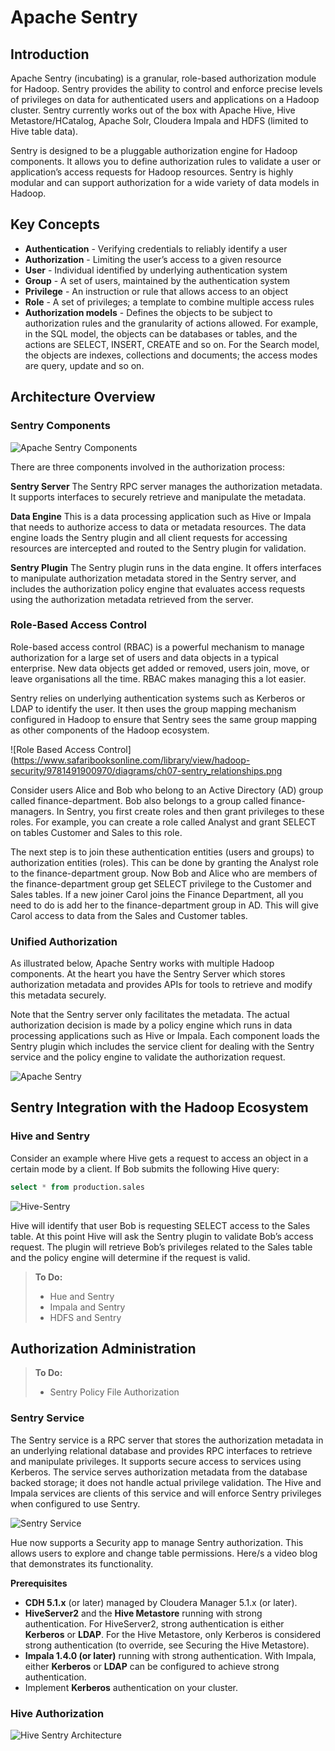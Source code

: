 # Apache Sentry

## Introduction
Apache Sentry (incubating) is a granular, role-based authorization module for Hadoop. Sentry provides the ability to control and enforce precise levels of privileges on data for authenticated users and applications on a Hadoop cluster. Sentry currently works out of the box with Apache Hive, Hive Metastore/HCatalog, Apache Solr, Cloudera Impala and HDFS (limited to Hive table data).

Sentry is designed to be a pluggable authorization engine for Hadoop components. It allows you to define authorization rules to validate a user or application’s access requests for Hadoop resources. Sentry is highly modular and can support authorization for a wide variety of data models in Hadoop.

## Key Concepts
  
* **Authentication** - Verifying credentials to reliably identify a user
* **Authorization** - Limiting the user’s access to a given resource
* **User** - Individual identified by underlying authentication system
* **Group** - A set of users, maintained by the authentication system
* **Privilege** - An instruction or rule that allows access to an object
* **Role** - A set of privileges; a template to combine multiple access rules
* **Authorization models** - Defines the objects to be subject to authorization rules and the granularity of actions allowed. For example, in the SQL model, the objects can be databases or tables, and the actions are SELECT, INSERT, CREATE and so on. For the Search model, the objects are indexes, collections and documents; the access modes are query, update and so on.

## Architecture Overview

### Sentry Components

![Apache Sentry Components](http://www.cloudera.com/content/cloudera/en/documentation/core/latest/images/sentry_hadoop_ecosystem.png)

There are three components involved in the authorization process:

**Sentry Server**
The Sentry RPC server manages the authorization metadata. It supports interfaces to securely retrieve and manipulate the metadata.

**Data Engine**
This is a data processing application such as Hive or Impala that needs to authorize access to data or metadata resources. The data engine loads the Sentry plugin and all client requests for accessing resources are intercepted and routed to the Sentry plugin for validation.

**Sentry Plugin**
The Sentry plugin runs in the data engine. It offers interfaces to manipulate authorization metadata stored in the Sentry server, and includes the authorization policy engine that evaluates access requests using the authorization metadata retrieved from the server.


### Role-Based Access Control

Role-based access control (RBAC) is a powerful mechanism to manage authorization for a large set of users and data objects in a typical enterprise. New data objects get added or removed, users join, move, or leave organisations all the time. RBAC makes managing this a lot easier. 

Sentry relies on underlying authentication systems such as Kerberos or LDAP to identify the user. It then uses the group mapping mechanism configured in Hadoop to ensure that Sentry sees the same group mapping as other components of the Hadoop ecosystem.

![Role Based Access Control](https://www.safaribooksonline.com/library/view/hadoop-security/9781491900970/diagrams/ch07-sentry_relationships.png

Consider users Alice and Bob who belong to an Active Directory (AD) group called finance-department. Bob also belongs to a group called finance-managers. In Sentry, you first create roles and then grant privileges to these roles. For example, you can create a role called Analyst and grant SELECT on tables Customer and Sales to this role.

The next step is to join these authentication entities (users and groups) to authorization entities (roles). This can be done by granting the Analyst role to the finance-department group. Now Bob and Alice who are members of the finance-department group get SELECT privilege to the Customer and Sales tables. If a new joiner Carol joins the Finance Department, all you need to do is add her to the finance-department group in AD. This will give Carol access to data from the Sales and Customer tables.

### Unified Authorization

As illustrated below, Apache Sentry works with multiple Hadoop components. At the heart you have the Sentry Server which stores authorization metadata and provides APIs for tools to retrieve and modify this metadata securely.

Note that the Sentry server only facilitates the metadata. The actual authorization decision is made by a policy engine which runs in data processing applications such as Hive or Impala. Each component loads the Sentry plugin which includes the service client for dealing with the Sentry service and the policy engine to validate the authorization request.

![Apache Sentry](https://camo.githubusercontent.com/3f2887bbb712c9f5b69f56072054ef793ae0b8a2/687474703a2f2f626c6f672e636c6f75646572612e636f6d2f77702d636f6e74656e742f75706c6f6164732f323031332f30372f556e7469746c65642e706e67)


## Sentry Integration with the Hadoop Ecosystem

### Hive and Sentry

Consider an example where Hive gets a request to access an object in a certain mode by a client. If Bob submits the following Hive query:
``` sql
select * from production.sales
```
![Hive-Sentry](http://www.cloudera.com/content/cloudera/en/documentation/core/latest/images/sentry_hive.png)

Hive will identify that user Bob is requesting SELECT access to the Sales table. At this point Hive will ask the Sentry plugin to validate Bob’s access request. The plugin will retrieve Bob’s privileges related to the Sales table and the policy engine will determine if the request is valid.


> **To Do:** 
> * Hue and Sentry
> * Impala and Sentry
> * HDFS and Sentry

## Authorization Administration

> **To Do:** 
> * Sentry Policy File Authorization

### Sentry Service

The Sentry service is a RPC server that stores the authorization metadata in an underlying relational database and provides RPC interfaces to retrieve and manipulate privileges. It supports secure access to services using Kerberos. The service serves authorization metadata from the database backed storage; it does not handle actual privilege validation. The Hive and Impala services are clients of this service and will enforce Sentry privileges when configured to use Sentry.

![Sentry Service](https://www.safaribooksonline.com/library/view/hadoop-security/9781491900970/diagrams/ch07-sentry_service.png.jpg)

Hue now supports a Security app to manage Sentry authorization. This allows users to explore and change table permissions. Here/s a video blog that demonstrates its functionality.

**Prerequisites**

  * **CDH 5.1.x** (or later) managed by Cloudera Manager 5.1.x (or later). 
  * **HiveServer2** and the **Hive Metastore** running with strong authentication. For HiveServer2, strong authentication is either **Kerberos** or **LDAP**. For the Hive Metastore, only Kerberos is considered strong authentication (to override, see Securing the Hive Metastore).
  * **Impala 1.4.0 (or later)** running with strong authentication. With Impala, either **Kerberos** or **LDAP** can be configured to achieve strong authentication.
  * Implement **Kerberos** authentication on your cluster. 


### Hive Authorization

![Hive Sentry Architecture](https://www.safaribooksonline.com/library/view/hadoop-security/9781491900970/diagrams/ch07-hive_sentry.png.jpg)
